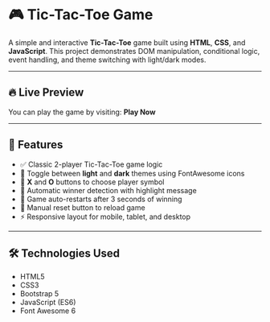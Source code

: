 # 🎮 Tic-Tac-Toe Game

A simple and interactive __Tic-Tac-Toe__ game built using __HTML__, __CSS__, and __JavaScript__. This project demonstrates DOM manipulation, conditional logic, event handling, and theme switching with light/dark modes.

---

## 🔥 Live Preview

You can play the game by visiting: __Play Now__


---

## 🚀 Features

- ✅ Classic 2-player Tic-Tac-Toe game logic
- 🌙 Toggle between **light** and **dark** themes using FontAwesome icons
- 🔴 **X** and **O** buttons to choose player symbol
- 🧠 Automatic winner detection with highlight message
- 🔁 Game auto-restarts after 3 seconds of winning
- 🧼 Manual reset button to reload game
- ⚡ Responsive layout for mobile, tablet, and desktop

---

## 🛠️ Technologies Used

- HTML5
- CSS3
- Bootstrap 5
- JavaScript (ES6)
- Font Awesome 6
